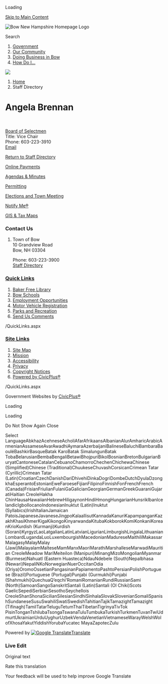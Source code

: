 Loading

[Skip to Main Content](https://www.bownh.gov/directory.aspx?eid=160%2F)

![Bow New Hampshire Homepage Logo](https://www.bownh.gov/ImageRepository/Document?documentID=6690)

Search

1. [Government](https://www.bownh.gov/27/Government)
2. [Our Community](https://www.bownh.gov/31/Our-Community)
3. [Doing Business in Bow](https://www.bownh.gov/35/Doing-Business-in-Bow)
4. [How Do I...](https://www.bownh.gov/9/How-Do-I)

<!--THE END-->

![](https://www.bownh.gov/ImageRepository/Document?documentID=6691)

1. [Home](https://www.bownh.gov)
2. Staff Directory

# Angela Brennan

 

[Board of Selectmen](https://www.bownh.gov/Directory.aspx?DID=22)  
Title: Vice Chair  
Phone: 603-223-3910  
[Email](mailto:abrennan@bownh.gov)

[Return to Staff Directory](https://www.bownh.gov/Directory.aspx)

[Online Payments](https://pay.eb2gov.com/BowNH)

[Agendas &amp; Minutes](https://www.bownh.gov/AgendaCenter)

[Permitting](https://www.bownh.gov/568/Permits-Applications)

[Elections and Town Meeting](https://www.bownh.gov/741/Elections)

[Notify Me®](https://www.bownh.gov/list.aspx)

[GIS &amp; Tax Maps](https://www.bownh.gov/172/Tax-MapsGIS)

### Contact Us

1. Town of Bow  
   10 Grandview Road  
   Bow, NH 03304
   
   Phone: 603-223-3900  
   [Staff Directory](https://www.bownh.gov/directory)

### [Quick Links](https://www.bownh.gov/QuickLinks.aspx?CID=48)

1. [Baker Free Library](https://www.bowbakerfreelibrary.org)
2. [Bow Schools](https://www.bownh.gov/257/Schools)
3. [Employment Opportunities](https://www.bownh.gov/Jobs.aspx)
4. [Motor Vehicle Registration](https://www.bownh.gov/216)
5. [Parks and Recreation](https://www.bownh.gov/256/Parks-Recreation)
6. [Send Us Comments](https://www.bownh.gov/FormCenter/Contact-Us-4/Contact-Officials-43)

/QuickLinks.aspx

### [Site Links](https://www.bownh.gov/QuickLinks.aspx?CID=53)

1. [Site Map](https://www.bownh.gov/sitemap)
2. [Mission](https://www.bownh.gov)
3. [Accessibility](https://www.bownh.gov/Accessibility)
4. [Privacy](https://www.bownh.gov)
5. [Copyright Notices](https://www.bownh.gov/site/copyright)
6. [Powered by CivicPlus®](https://civicplus.com/referral)

/QuickLinks.aspx

Government Websites by [CivicPlus®](https://connect.civicplus.com/referral)

Loading

Loading

Do Not Show Again Close

Select LanguageAbkhazAcehneseAcholiAfarAfrikaansAlbanianAlurAmharicArabicArmenianAssameseAvarAwadhiAymaraAzerbaijaniBalineseBaluchiBambaraBaouléBashkirBasqueBatak KaroBatak SimalungunBatak TobaBelarusianBembaBengaliBetawiBhojpuriBikolBosnianBretonBulgarianBuryatCantoneseCatalanCebuanoChamorroChechenChichewaChinese (Simplified)Chinese (Traditional)ChuukeseChuvashCorsicanCrimean Tatar (Cyrillic)Crimean Tatar (Latin)CroatianCzechDanishDariDhivehiDinkaDogriDombeDutchDyulaDzongkhaEsperantoEstonianEweFaroeseFijianFilipinoFinnishFonFrenchFrench (Canada)FrisianFriulianFulaniGaGalicianGeorgianGermanGreekGuaraniGujaratiHaitian CreoleHakha ChinHausaHawaiianHebrewHiligaynonHindiHmongHungarianHunsrikIbanIcelandicIgboIlocanoIndonesianInuktut (Latin)Inuktut (Syllabics)IrishItalianJamaican PatoisJapaneseJavaneseJingpoKalaallisutKannadaKanuriKapampanganKazakhKhasiKhmerKigaKikongoKinyarwandaKitubaKokborokKomiKonkaniKoreanKrioKurdish (Kurmanji)Kurdish (Sorani)KyrgyzLaoLatgalianLatinLatvianLigurianLimburgishLingalaLithuanianLombardLugandaLuoLuxembourgishMacedonianMadureseMaithiliMakassarMalagasyMalayMalay (Jawi)MalayalamMalteseMamManxMaoriMarathiMarshalleseMarwadiMauritian CreoleMeadow MariMeiteilon (Manipuri)MinangMizoMongolianMyanmar (Burmese)Nahuatl (Eastern Huasteca)NdauNdebele (South)Nepalbhasa (Newari)NepaliNKoNorwegianNuerOccitanOdia (Oriya)OromoOssetianPangasinanPapiamentoPashtoPersianPolishPortuguese (Brazil)Portuguese (Portugal)Punjabi (Gurmukhi)Punjabi (Shahmukhi)QuechuaQʼeqchiʼRomaniRomanianRundiRussianSami (North)SamoanSangoSanskritSantali (Latin)Santali (Ol Chiki)Scots GaelicSepediSerbianSesothoSeychellois CreoleShanShonaSicilianSilesianSindhiSinhalaSlovakSlovenianSomaliSpanishSundaneseSusuSwahiliSwatiSwedishTahitianTajikTamazightTamazight (Tifinagh)TamilTatarTeluguTetumThaiTibetanTigrinyaTivTok PisinTonganTshilubaTsongaTswanaTuluTumbukaTurkishTurkmenTuvanTwiUdmurtUkrainianUrduUyghurUzbekVendaVenetianVietnameseWarayWelshWolofXhosaYakutYiddishYorubaYucatec MayaZapotecZulu

Powered by [![Google Translate](https://www.gstatic.com/images/branding/googlelogo/1x/googlelogo_color_42x16dp.png)Translate](https://translate.google.com)

### Live Edit

Original text

Rate this translation

Your feedback will be used to help improve Google Translate